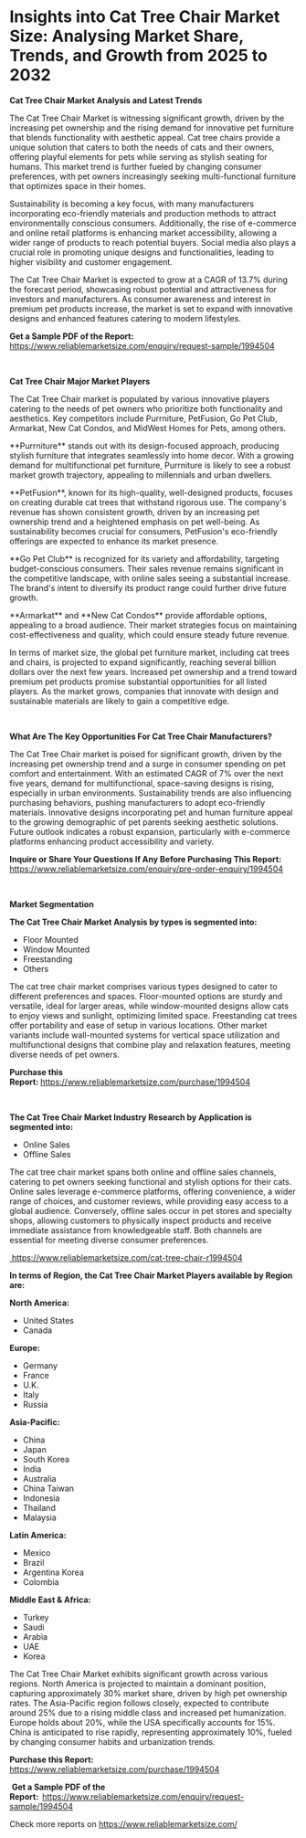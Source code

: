 <p><h1>Insights into Cat Tree Chair Market Size: Analysing Market Share, Trends, and Growth from 2025 to 2032</h1></p><p><strong>Cat Tree Chair Market Analysis and Latest Trends</strong></p>
<p><p>The Cat Tree Chair Market is witnessing significant growth, driven by the increasing pet ownership and the rising demand for innovative pet furniture that blends functionality with aesthetic appeal. Cat tree chairs provide a unique solution that caters to both the needs of cats and their owners, offering playful elements for pets while serving as stylish seating for humans. This market trend is further fueled by changing consumer preferences, with pet owners increasingly seeking multi-functional furniture that optimizes space in their homes.</p><p>Sustainability is becoming a key focus, with many manufacturers incorporating eco-friendly materials and production methods to attract environmentally conscious consumers. Additionally, the rise of e-commerce and online retail platforms is enhancing market accessibility, allowing a wider range of products to reach potential buyers. Social media also plays a crucial role in promoting unique designs and functionalities, leading to higher visibility and customer engagement.</p><p>The Cat Tree Chair Market is expected to grow at a CAGR of 13.7% during the forecast period, showcasing robust potential and attractiveness for investors and manufacturers. As consumer awareness and interest in premium pet products increase, the market is set to expand with innovative designs and enhanced features catering to modern lifestyles.</p></p>
<p><strong>Get a Sample PDF of the Report:&nbsp;</strong> <a href="https://www.reliablemarketsize.com/enquiry/request-sample/1994504?utm_campaign=1872&utm_medium=2&utm_source=Github&utm_content=ia&utm_term=10022025&utm_id=cat-tree-chair">https://www.reliablemarketsize.com/enquiry/request-sample/1994504</a></p>
<p>&nbsp;</p>
<p><strong>Cat Tree Chair Major Market Players</strong></p>
<p><p>The Cat Tree Chair market is populated by various innovative players catering to the needs of pet owners who prioritize both functionality and aesthetics. Key competitors include Purrniture, PetFusion, Go Pet Club, Armarkat, New Cat Condos, and MidWest Homes for Pets, among others. </p><p>**Purrniture** stands out with its design-focused approach, producing stylish furniture that integrates seamlessly into home decor. With a growing demand for multifunctional pet furniture, Purrniture is likely to see a robust market growth trajectory, appealing to millennials and urban dwellers. </p><p>**PetFusion**, known for its high-quality, well-designed products, focuses on creating durable cat trees that withstand rigorous use. The company's revenue has shown consistent growth, driven by an increasing pet ownership trend and a heightened emphasis on pet well-being. As sustainability becomes crucial for consumers, PetFusion's eco-friendly offerings are expected to enhance its market presence.</p><p>**Go Pet Club** is recognized for its variety and affordability, targeting budget-conscious consumers. Their sales revenue remains significant in the competitive landscape, with online sales seeing a substantial increase. The brand's intent to diversify its product range could further drive future growth.</p><p>**Armarkat** and **New Cat Condos** provide affordable options, appealing to a broad audience. Their market strategies focus on maintaining cost-effectiveness and quality, which could ensure steady future revenue.</p><p>In terms of market size, the global pet furniture market, including cat trees and chairs, is projected to expand significantly, reaching several billion dollars over the next few years. Increased pet ownership and a trend toward premium pet products promise substantial opportunities for all listed players. As the market grows, companies that innovate with design and sustainable materials are likely to gain a competitive edge.</p></p>
<p>&nbsp;</p>
<p><strong>What Are The Key Opportunities For Cat Tree Chair Manufacturers?</strong></p>
<p><p>The Cat Tree Chair market is poised for significant growth, driven by the increasing pet ownership trend and a surge in consumer spending on pet comfort and entertainment. With an estimated CAGR of 7% over the next five years, demand for multifunctional, space-saving designs is rising, especially in urban environments. Sustainability trends are also influencing purchasing behaviors, pushing manufacturers to adopt eco-friendly materials. Innovative designs incorporating pet and human furniture appeal to the growing demographic of pet parents seeking aesthetic solutions. Future outlook indicates a robust expansion, particularly with e-commerce platforms enhancing product accessibility and variety.</p></p>
<p><strong>Inquire or Share Your Questions If Any Before Purchasing This Report:</strong> <a href="https://www.reliablemarketsize.com/enquiry/pre-order-enquiry/1994504?utm_campaign=1872&utm_medium=2&utm_source=Github&utm_content=ia&utm_term=10022025&utm_id=cat-tree-chair">https://www.reliablemarketsize.com/enquiry/pre-order-enquiry/1994504</a></p>
<p>&nbsp;</p>
<p><strong>Market Segmentation</strong></p>
<p><strong>The Cat Tree Chair Market Analysis by types is segmented into:</strong></p>
<p><ul><li>Floor Mounted</li><li>Window Mounted</li><li>Freestanding</li><li>Others</li></ul></p>
<p><p>The cat tree chair market comprises various types designed to cater to different preferences and spaces. Floor-mounted options are sturdy and versatile, ideal for larger areas, while window-mounted designs allow cats to enjoy views and sunlight, optimizing limited space. Freestanding cat trees offer portability and ease of setup in various locations. Other market variants include wall-mounted systems for vertical space utilization and multifunctional designs that combine play and relaxation features, meeting diverse needs of pet owners.</p></p>
<p><strong>Purchase this Report:&nbsp;</strong><a href="https://www.reliablemarketsize.com/purchase/1994504?utm_campaign=1872&utm_medium=2&utm_source=Github&utm_content=ia&utm_term=10022025&utm_id=cat-tree-chair">https://www.reliablemarketsize.com/purchase/1994504</a></p>
<p>&nbsp;</p>
<p><strong>The Cat Tree Chair Market Industry Research by Application is segmented into:</strong></p>
<p><ul><li>Online Sales</li><li>Offline Sales</li></ul></p>
<p><p>The cat tree chair market spans both online and offline sales channels, catering to pet owners seeking functional and stylish options for their cats. Online sales leverage e-commerce platforms, offering convenience, a wider range of choices, and customer reviews, while providing easy access to a global audience. Conversely, offline sales occur in pet stores and specialty shops, allowing customers to physically inspect products and receive immediate assistance from knowledgeable staff. Both channels are essential for meeting diverse consumer preferences.</p></p>
<p><a href="https://www.reliablemarketsize.com/cat-tree-chair-r1994504?utm_campaign=1872&utm_medium=2&utm_source=Github&utm_content=ia&utm_term=10022025&utm_id=cat-tree-chair">&nbsp;https://www.reliablemarketsize.com/cat-tree-chair-r1994504</a></p>
<p><strong>In terms of Region, the Cat Tree Chair Market Players available by Region are:</strong></p>
<p>
    <p> <strong> North America: </strong>
        <ul>
            <li>United States</li>
            <li>Canada</li>
        </ul>
        </p> 
    <p> <strong> Europe: </strong>
        <ul>
            <li>Germany</li>
            <li>France</li>
            <li>U.K.</li>
            <li>Italy</li>
            <li>Russia</li>
        </ul>
        </p> 
    <p> <strong> Asia-Pacific: </strong>
        <ul>
            <li>China</li>
            <li>Japan</li>
            <li>South Korea</li>
            <li>India</li>
            <li>Australia</li>
            <li>China Taiwan</li>
            <li>Indonesia</li>
            <li>Thailand</li>
            <li>Malaysia</li>
        </ul>
        </p> 
    <p> <strong> Latin America: </strong>
        <ul>
            <li>Mexico</li>
            <li>Brazil</li>
            <li>Argentina Korea</li>
            <li>Colombia</li>
        </ul>
        </p> 
    <p> <strong> Middle East & Africa: </strong>
        <ul>
            <li>Turkey</li>
            <li>Saudi</li>
            <li>Arabia</li>
            <li>UAE</li>
            <li>Korea</li>
        </ul>
    </p>
    </p>
<p><p>The Cat Tree Chair Market exhibits significant growth across various regions. North America is projected to maintain a dominant position, capturing approximately 30% market share, driven by high pet ownership rates. The Asia-Pacific region follows closely, expected to contribute around 25% due to a rising middle class and increased pet humanization. Europe holds about 20%, while the USA specifically accounts for 15%. China is anticipated to rise rapidly, representing approximately 10%, fueled by changing consumer habits and urbanization trends.</p></p>
<p><strong>Purchase this Report: </strong><a href="https://www.reliablemarketsize.com/purchase/1994504?utm_campaign=1872&utm_medium=2&utm_source=Github&utm_content=ia&utm_term=10022025&utm_id=cat-tree-chair">https://www.reliablemarketsize.com/purchase/1994504</a></p>
<p>&nbsp;<strong>Get a Sample PDF of the Report:&nbsp;&nbsp;</strong><a href="https://www.reliablemarketsize.com/enquiry/request-sample/1994504?utm_campaign=1872&utm_medium=2&utm_source=Github&utm_content=ia&utm_term=10022025&utm_id=cat-tree-chair">https://www.reliablemarketsize.com/enquiry/request-sample/1994504</a></p>
<p><strong></strong></p>
<p>Check more reports on <a href="https://www.reliablemarketsize.com/?utm_campaign=1872&utm_medium=2&utm_source=Github&utm_content=ia&utm_term=10022025&utm_id=cat-tree-chair">https://www.reliablemarketsize.com/</a></p>